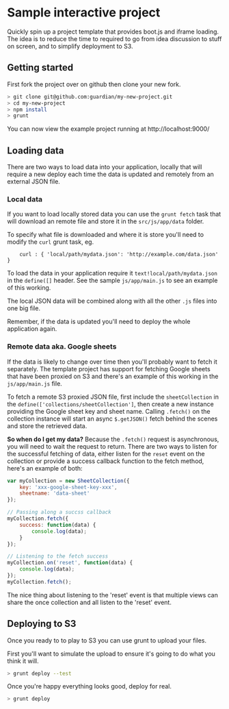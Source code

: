 # Sample interactive project

Quickly spin up a project template that provides boot.js and iframe loading.
The idea is to reduce the time to required to go from idea discussion to 
stuff on screen, and to simplify deployment to S3.

## Getting started
First fork the project over on github then clone your new fork.

```bash
> git clone git@github.com:guardian/my-new-project.git
> cd my-new-project
> npm install
> grunt
```

You can now view the example project running at http://localhost:9000/

## Loading data
There are two ways to load data into your application, locally that will
require a new deploy each time the data is updated and remotely from
an external JSON file.

### Local data
If you want to load locally stored data you can use the `grunt fetch` task
that will download an remote file and store it in the `src/js/app/data` folder.

To specify what file is downloaded and where it is store you'll need to 
modify the `curl` grunt task, eg.

```javscript
    curl : { 'local/path/mydata.json': 'http://example.com/data.json' }
```

To load the data in your application require it `text!local/path/mydata.json`
in the `define([]` header. See the sample `js/app/main.js` to see an example
of this working.

The local JSON data will be combined along with all the other `.js` files into
one big file.

Remember, if the data is updated you'll need to deploy the whole application
again.

### Remote data aka. Google sheets
If the data is likely to change over time then you'll probably want to fetch
it separately. The template project has support for fetching Google sheets
that have been proxied on S3 and there's an example of this working in the
`js/app/main.js` file. 

To fetch a remote S3 proxied JSON file, first include the `sheetCollection` in
the `define(['collections/sheetCollection']`, then create a new instance
providing the Google sheet key and sheet name. Calling `.fetch()` on the 
collection instance will start an async `$.getJSON()` fetch behind the scenes
and store the retrieved data.

**So when do I get my data?**
Because the `.fetch()` request is asynchronous, you will need to wait the
request to return. There are two ways to listen for the successful fetching
of data, either listen for the `reset` event on the collection or provide
a success callback function to the fetch method, here's an example of both:

```JavaScript
var myCollection = new SheetCollection({
    key: 'xxx-google-sheet-key-xxx',
    sheetname: 'data-sheet'
});

// Passing along a succss callback
myCollection.fetch({
    success: function(data) {
        console.log(data);
    }
});

// Listening to the fetch success
myCollection.on('reset', function(data) {
    console.log(data); 
});
myCollection.fetch();
```

The nice thing about listening to the 'reset' event is that multiple views
can share the once collection and all listen to the 'reset' event.


## Deploying to S3
Once you ready to to play to S3 you can use grunt to upload your files.

First you'll want to simulate the upload to ensure it's going to do what
you think it will.
```bash
> grunt deploy --test
```

Once you're happy everything looks good, deploy for real.
```bash
> grunt deploy
```


